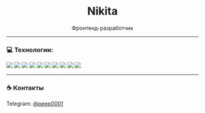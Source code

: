 <h1 align="center">Nikita</h1>

<p align="center">
  Фронтенд-разработчик <br>
</p>

---

### 💻 Технологии:

<p align="left">
  <img src="https://img.shields.io/badge/-React-20232A?style=for-the-badge&logo=react" />
  <img src="https://img.shields.io/badge/-TypeScript-3178C6?style=for-the-badge&logo=typescript&logoColor=white" />
  <img src="https://img.shields.io/badge/-JavaScript-F7DF1E?style=for-the-badge&logo=javascript&logoColor=black" />
  <img src="https://img.shields.io/badge/-SCSS-CC6699?style=for-the-badge&logo=sass&logoColor=white" />
  <img src="https://img.shields.io/badge/-PrimeReact-4caf50?style=for-the-badge&logo=prime&logoColor=white" />
  <img src="https://img.shields.io/badge/-TanStack%20Query-EF4444?style=for-the-badge&logo=reactquery&logoColor=white" />
  <img src="https://img.shields.io/badge/-HTML5-E34F26?style=for-the-badge&logo=html5&logoColor=white" />
  <img src="https://img.shields.io/badge/-CSS3-1572B6?style=for-the-badge&logo=css3&logoColor=white" />
  <img src="https://img.shields.io/badge/-Git-F05032?style=for-the-badge&logo=git&logoColor=white" />
  <img src="https://img.shields.io/badge/-VS%20Code-007ACC?style=for-the-badge&logo=visual-studio-code&logoColor=white" />
</p>

---

### ☕ Контакты

<p>
  Telegram: <a href="https://t.me/peep0001">@peep0001</a>  
</p>
